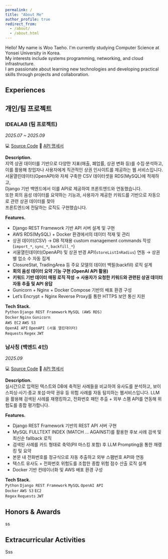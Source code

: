 ```yaml
---
permalink: /
title: "About Me"
author_profile: true
redirect_from: 
  - /about/
  - /about.html
---
```


Hello! My name is Woo Taeho. I'm currently studying Computer Science at Yonsei University in Korea.  
My interests include systems programming, networking, and cloud infrastructure.  
I am passionate about learning new technologies and developing practical skills through projects and collaboration.

Experiences
------
## 개인/팀 프로젝트

### IDEALAB (팀 프로젝트)
*2025.07 ~ 2025.09*  

💻 [Source Code](https://github.com/Likelion-Yonsei-13th/13-HACKATHON-BACKEND-IDEALAB.git)
📄 [API 명세서](https://www.notion.so/API-25653ab3199c804697c5f1446819a901)

**Description.**  
지역 상권 데이터를 기반으로 다양한 지표(매출, 폐업률, 상권 변화 등)를 수집·분석하고,  
이를 활용해 창업자나 사용자에게 직관적인 상권 인사이트를 제공하는 웹 서비스입니다.  
서울열린데이터(OpenAPI)와 자체 구축한 CSV 데이터셋을 RDS(MySQL)에 적재하고,  
Django 기반 백엔드에서 이를 API로 제공하여 프론트엔드와 연동했습니다.  
또한 회의 음성 데이터를 요약하는 기능과, 사용자가 제공한 키워드를 기반으로 자동으로 관련 상권 데이터를 찾아  
프론트엔드에 전달하는 로직도 구현했습니다.  

**Features.**  
- Django REST Framework 기반 API 서버 설계 및 구현  
- AWS RDS(MySQL) + Docker 환경에서의 데이터 적재 및 관리  
- 상권 데이터(CSV) → DB 적재용 custom management commands 작성 (`import_*`, `sync_*`, `backfill_*`)  
- 서울열린데이터(OpenAPI) 및 상권 반경 API(`storeListInRadius`) 연동 → 상권별 업소 수 자동 집계  
- ClosureStat, TradingArea 등 주요 모델의 데이터 백필(backfill) 로직 설계  
- **회의 음성 데이터 요약 기능 구현 (OpenAI API 활용)**  
- **키워드 기반 데이터 매핑 로직 작성 → 사용자가 요청한 키워드와 관련된 상권 데이터 자동 추출 및 API 응답**  
- Gunicorn + Nginx + Docker Compose 기반의 배포 환경 구성  
- Let’s Encrypt + Nginx Reverse Proxy를 통한 HTTPS 보안 통신 지원  

**Tech Stack.**  
`Python` `Django REST Framework` `MySQL (AWS RDS)`  
`Docker` `Nginx` `Gunicorn`  
`AWS EC2` `AWS S3`  
`OpenAI API` `OpenAPI (서울 열린데이터)`  
`Requests` `Regex` `JWT`

### 남사칭 (백엔드 4인)
*2025.09*

💻 [Source Code](https://github.com/Sinchonthon-team7/Backend.git)
📄 [API 명세서](https://www.notion.so/API-26583f7524bc80518b47c39f2cec2e60)

**Description.**  
실시간으로 입력된 텍스트와 DB에 축적된 사례들을 비교하여 유사도를 분석하고, 보이스피싱·사기·종교 포섭·마약 권유 등 위험 사례를 자동 탐지하는 웹서비스입니다.
LLM을 활용해 검색된 사례를 재랭킹하고, 전화번호 패턴 추출 + 외부 스팸 API를 연동해 위험도를 종합 평가합니다.  

**Features.**  
- Django REST Framework 기반의 REST API 서버 구현
- MySQL FULLTEXT INDEX (MATCH ... AGAINST)를 활용한 후보 사례 검색 및 최신순 fallback 로직
- 검색된 사례를 카드 형태로 축약(PII 마스킹 포함) 후 LLM Prompting을 통한 재랭킹 및 요약
- 본문 내 전화번호를 정규식으로 자동 추출하고 외부 스팸번호 API와 연동
- 텍스트 유사도 + 전화번호 위험도를 조합한 종합 위험 점수 산출 로직 설계
- Docker 기반 컨테이너화 및 AWS 배포 환경 구성

**Tech Stack.**  
`Python` `Django REST Framework` `MySQL` `OpenAI API`  
`Docker` `AWS S3` `EC2`  
`Regex` `Requests` `JWT`

Honors & Awards
------
ss

Extracurricular Activities
------
Sss
